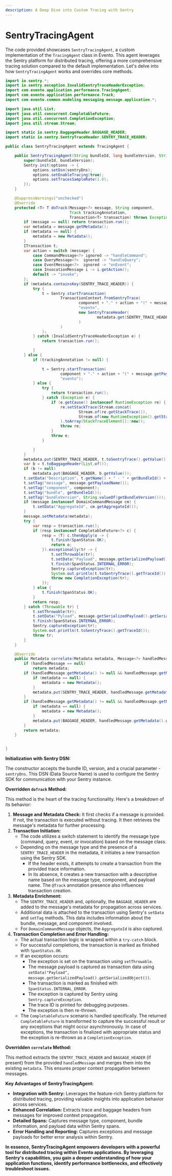 ```yaml
---
description: A Deep Dive into Custom Tracing with Sentry
---
```


# SentryTracingAgent

The code provided showcases `SentryTracingAgent`, a custom implementation of the `TracingAgent` class in Evento. This agent leverages the Sentry platform for distributed tracing, offering a more comprehensive tracing solution compared to the default implementation. Let's delve into how `SentryTracingAgent` works and overrides core methods.

```java
import io.sentry.*;
import io.sentry.exception.InvalidSentryTraceHeaderException;
import com.evento.application.performance.TracingAgent;
import com.evento.application.performance.Track;
import com.evento.common.modeling.messaging.message.application.*;

import java.util.List;
import java.util.concurrent.CompletableFuture;
import java.util.concurrent.CompletionException;
import java.util.stream.Stream;

import static io.sentry.BaggageHeader.BAGGAGE_HEADER;
import static io.sentry.SentryTraceHeader.SENTRY_TRACE_HEADER;

public class SentryTracingAgent extends TracingAgent {

    public SentryTracingAgent(String bundleId, long bundleVersion, String sentryDns) {
        super(bundleId, bundleVersion);
        Sentry.init(options -> {
            options.setDsn(sentryDns);
            options.setEnableTracing(true);
            options.setTracesSampleRate(1.0);
        });
    }

    @SuppressWarnings("unchecked")
    @Override
    protected <T> T doTrack(Message<?> message, String component,
                            Track trackingAnnotation,
                            Transaction<T> transaction) throws Exception {
        if (message == null) return transaction.run();
        var metadata = message.getMetadata();
        if (metadata == null) {
            metadata = new Metadata();
        }
        ITransaction t;
        var action = switch (message) {
            case CommandMessage<?> ignored -> "handleCommand";
            case QueryMessage<?>  ignored -> "handleQuery";
            case EventMessage<?>  ignored -> "onEvent";
            case InvocationMessage i -> i.getAction();
            default -> "invoke";
        };
        if (metadata.containsKey(SENTRY_TRACE_HEADER)) {
            try {
                t = Sentry.startTransaction(
                        TransactionContext.fromSentryTrace(
                                component + "." + action + "(" + message.getPayloadName() + ")",
                                "evento",
                                new SentryTraceHeader(
                                        metadata.get(SENTRY_TRACE_HEADER)
                                )
                        )
                );
            } catch (InvalidSentryTraceHeaderException e) {
                return transaction.run();

            }
        } else {
            if (trackingAnnotation != null) {

                t = Sentry.startTransaction(
                        component + "." + action + "(" + message.getPayloadName() + ")",
                        "evento");
            } else {
                try {
                    return transaction.run();
                } catch (Exception e) {
                    if (e.getCause() instanceof RuntimeException re) {
                        re.setStackTrace(Stream.concat(
                                Stream.of(re.getStackTrace()),
                                Stream.of(new RuntimeException().getStackTrace())
                        ).toArray(StackTraceElement[]::new));
                        throw re;
                    }
                    throw e;
                }

            }
        }
        metadata.put(SENTRY_TRACE_HEADER, t.toSentryTrace().getValue());
        var b = t.toBaggageHeader(List.of());
        if (b != null)
            metadata.put(BAGGAGE_HEADER, b.getValue());
        t.setData("Description", t.getName() + " - " + getBundleId() + "@" + getBundleVersion());
        t.setTag("message", message.getPayloadName());
        t.setTag("component", component);
        t.setTag("bundle", getBundleId());
        t.setTag("bundleVersion", String.valueOf(getBundleVersion()));
        if (message instanceof DomainCommandMessage cm) {
            t.setData("AggregateId", cm.getAggregateId());
        }
        message.setMetadata(metadata);
        try {
            var resp = transaction.run();
            if (resp instanceof CompletableFuture<?> c) {
                resp = (T) c.thenApply(o -> {
                    t.finish(SpanStatus.OK);
                    return o;
                }).exceptionally(tr -> {
                    t.setThrowable(tr);
                    t.setData("Payload", message.getSerializedPayload().getSerializedObject());
                    t.finish(SpanStatus.INTERNAL_ERROR);
                    Sentry.captureException(tr);
                    System.out.println(t.toSentryTrace().getTraceId());
                    throw new CompletionException(tr);
                });
            } else {
                t.finish(SpanStatus.OK);
            }
            return resp;
        } catch (Throwable tr) {
            t.setThrowable(tr);
            t.setData("Pyload", message.getSerializedPayload().getSerializedObject());
            t.finish(SpanStatus.INTERNAL_ERROR);
            Sentry.captureException(tr);
            System.out.println(t.toSentryTrace().getTraceId());
            throw tr;
        }
    }

    @Override
    public Metadata correlate(Metadata metadata, Message<?> handledMessage) {
        if (handledMessage == null)
            return metadata;
        if (handledMessage.getMetadata() != null && handledMessage.getMetadata().containsKey(SENTRY_TRACE_HEADER)) {
            if (metadata == null) {
                metadata = new Metadata();
            }
            metadata.put(SENTRY_TRACE_HEADER, handledMessage.getMetadata().get(SENTRY_TRACE_HEADER));
        }
        if (handledMessage.getMetadata() != null && handledMessage.getMetadata().containsKey(BAGGAGE_HEADER)) {
            if (metadata == null) {
                metadata = new Metadata();
            }
            metadata.put(BAGGAGE_HEADER, handledMessage.getMetadata().get(BAGGAGE_HEADER));
        }
        return metadata;
    }


}
```

**Initialization with Sentry DSN:**

The constructor accepts the bundle ID, version, and a crucial parameter - `sentryDns`. This DSN (Data Source Name) is used to configure the Sentry SDK for communication with your Sentry instance.

**Overridden `doTrack` Method:**

This method is the heart of the tracing functionality. Here's a breakdown of its behavior:

1. **Message and Metadata Check:** It first checks if a message is provided. If not, the transaction is executed without tracing. It then retrieves the message's metadata for further processing.
2. **Transaction Initiation:**
   * The code utilizes a switch statement to identify the message type (command, query, event, or invocation) based on the message class.
   * Depending on the message type and the presence of a `SENTRY_TRACE_HEADER` in the metadata, it initiates a new transaction using the Sentry SDK.
     * If the header exists, it attempts to create a transaction from the provided trace information.
     * In its absence, it creates a new transaction with a descriptive name based on the message type, component, and payload name. The `@Track` annotation presence also influences transaction creation.
3. **Metadata Enrichment:**
   * The `SENTRY_TRACE_HEADER` and, optionally, the `BAGGAGE_HEADER` are added to the message's metadata for propagation across services.
   * Additional data is attached to the transaction using Sentry's `setData` and `setTag` methods. This data includes information about the bundle, message, and component involved.
   * For `DomainCommandMessage` objects, the `AggregateId` is also captured.
4. **Transaction Completion and Error Handling:**
   * The actual transaction logic is wrapped within a `try-catch` block.
   * For successful completions, the transaction is marked as finished with `SpanStatus.OK`.
   * If an exception occurs:
     * The exception is set on the transaction using `setThrowable`.
     * The message payload is captured as transaction data using `setData("Payload", message.getSerializedPayload().getSerializedObject())`.
     * The transaction is marked as finished with `SpanStatus.INTERNAL_ERROR`.
     * The exception is captured by Sentry using `Sentry.captureException`.
     * The trace ID is printed for debugging purposes.
     * The exception is then re-thrown.
   * The `CompletableFuture` scenario is handled specifically. The returned `CompletableFuture` is transformed to capture the successful result or any exceptions that might occur asynchronously. In case of exceptions, the transaction is finalized with appropriate status and the exception is re-thrown as a `CompletionException`.

**Overridden `correlate` Method:**

This method extracts the `SENTRY_TRACE_HEADER` and `BAGGAGE_HEADER` (if present) from the provided `handledMessage` and merges them into the existing `metadata`. This ensures proper context propagation between messages.

**Key Advantages of SentryTracingAgent:**

* **Integration with Sentry:** Leverages the feature-rich Sentry platform for distributed tracing, providing valuable insights into application behavior across services.
* **Enhanced Correlation:** Extracts trace and baggage headers from messages for improved context propagation.
* **Detailed Spans:** Captures message type, component, bundle information, and payload data within Sentry spans.
* **Error Handling and Reporting:** Captures exceptions and message payloads for better error analysis within Sentry.

**In essence, SentryTracingAgent empowers developers with a powerful tool for distributed tracing within Evento applications. By leveraging Sentry's capabilities, you gain a deeper understanding of how your application functions, identify performance bottlenecks, and effectively troubleshoot issues.**
